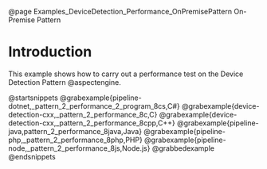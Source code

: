 @page Examples_DeviceDetection_Performance_OnPremisePattern On-Premise Pattern

# Introduction

This example shows how to carry out a performance test on the Device Detection Pattern @aspectengine.

@startsnippets
@grabexample{pipeline-dotnet,_pattern_2_performance_2_program_8cs,C#}
@grabexample{device-detection-cxx,_pattern_2_performance_8c,C}
@grabexample{device-detection-cxx,_pattern_2_performance_8cpp,C++}
@grabexample{pipeline-java,pattern_2_performance_8java,Java}
@grabexample{pipeline-php,_pattern_2_performance_8php,PHP}
@grabexample{pipeline-node,_pattern_2_performance_8js,Node.js}
@grabbedexample
@endsnippets
